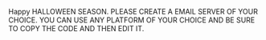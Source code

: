 Happy HALLOWEEN SEASON. PLEASE CREATE A EMAIL SERVER OF YOUR CHOICE. YOU CAN USE ANY PLATFORM OF YOUR CHOICE AND BE SURE TO COPY THE CODE AND THEN EDIT IT.
